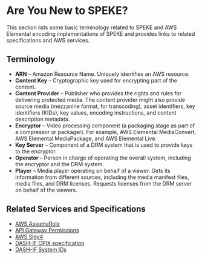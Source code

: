 # Are You New to SPEKE?<a name="are-you-new-to-speke"></a>

This section lists some basic terminology related to SPEKE and AWS Elemental encoding implementations of SPEKE and provides links to related specifications and AWS services\.

## Terminology<a name="terminology"></a>
+ **ARN** – Amazon Resource Name\. Uniquely identifies an AWS resource\. 
+ **Content Key** – Cryptographic key used for encrypting part of the content\.
+ **Content Provider** – Publisher who provides the rights and rules for delivering protected media\. The content provider might also provide source media \(mezzanine format, for transcoding\), asset identifiers, key identifiers \(KIDs\), key values, encoding instructions, and content description metadata\.
+ **Encryptor** – Video processing component \(a packaging stage as part of a compressor or packager\)\. For example, AWS Elemental MediaConvert, AWS Elemental MediaPackage, and AWS Elemental Live\.
+ **Key Server** – Component of a DRM system that is used to provide keys to the encryptor\.
+ **Operator** – Person in charge of operating the overall system, including the encryptor and the DRM system\.
+ **Player** – Media player operating on behalf of a viewer\. Gets its information from different sources, including the media manifest files, media files, and DRM licenses\. Requests licenses from the DRM server on behalf of the viewers\.

## Related Services and Specifications<a name="related-services-and-specifications"></a>
+ [AWS AssumeRole](https://docs.aws.amazon.com/STS/latest/APIReference/API_AssumeRole.html)
+ [API Gateway Permissions](https://docs.aws.amazon.com/apigateway/latest/developerguide/permissions.html)
+ [AWS Sigv4](https://docs.aws.amazon.com/general/latest/gr/sigv4_signing.html)
+ [DASH\-IF CPIX specification](https://dashif.org/docs/DASH-IF-CPIX-v2-0.pdf)
+ [DASH\-IF System IDs](https://dashif.org/identifiers/content_protection/)